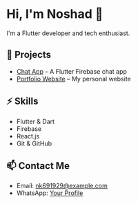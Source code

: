 # Hi, I'm Noshad 👋

I'm a Flutter developer and tech enthusiast.

## 🔭 Projects
- [Chat App](https://github.com/nk691929/simple_chat_app_in_flutter) – A Flutter Firebase chat app
- [Portfolio Website](https://github.com/nk691929/my_portfolio_react) – My personal website

## ⚡ Skills
- Flutter & Dart
- Firebase
- React.js
- Git & GitHub

## 📫 Contact Me
- Email: nk691929@example.com
- WhatsApp: [Your Profile](+923154700650)
